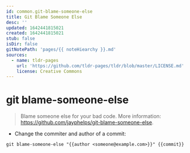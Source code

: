 ```yaml
---
id: common.git-blame-someone-else
title: Git Blame Someone Else
desc: ''
updated: 1642441815021
created: 1642441815021
stub: false
isDir: false
gitNotePath: 'pages/{{ noteHiearchy }}.md'
sources:
  - name: tldr-pages
    url: 'https://github.com/tldr-pages/tldr/blob/master/LICENSE.md'
    license: Creative Commons
---
```

# git blame-someone-else

> Blame someone else for your bad code.
> More information: <https://github.com/jayphelps/git-blame-someone-else>.

- Change the commiter and author of a commit:

`git blame-someone-else "{{author <someone@example.com>}}" {{commit}}`

